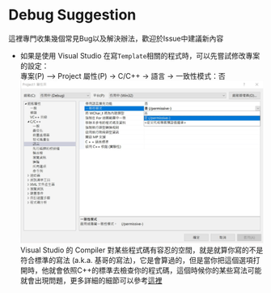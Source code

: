 # Debug Suggestion
這裡專門收集幾個常見Bug以及解決辦法，歡迎於Issue中建議新內容

* 如果是使用 Visual Studio 在寫`Template`相關的程式時，可以先嘗試修改專案的設定：   
專案(P) —>  Project 屬性(P) -> C/C++ -> 語言 -> 一致性模式：否
![](https://raw.githubusercontent.com/tomy0000000/YZU-Computer-Programming-Homework/master/Debug%20Suggestion/bin/VS%20Project.png)
Visual Studio 的 Compiler 對某些程式碼有容忍的空間，就是就算你寫的不是符合標準的寫法 (a.k.a. 基哥的寫法)，它是會算過的，但是當你把這個選項打開時，他就會依照C++的標準去檢查你的程式碼，這個時候你的某些寫法可能就會出現問題，更多詳細的細節可以參考[這裡](https://docs.microsoft.com/zh-tw/cpp/build/reference/permissive-standards-conformance)